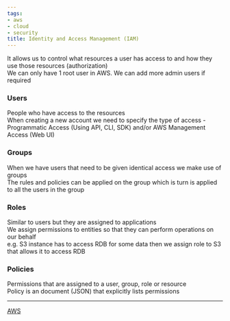 ```yaml
---
tags:
- aws
- cloud
- security
title: Identity and Access Management (IAM)
---
```


It allows us to control what resources a user has access to and how they use those resources (authorization)  
We can only have 1 root user in AWS. We can add more admin users if required

### Users

People who have access to the resources  
When creating a new account we need to specify the type of access - Programmatic   Access (Using API, CLI, SDK) and/or AWS Management Access (Web UI)

### Groups

When we have users that need to be given identical access we make use of groups  
The rules and policies can be applied on the group which is turn is applied to all the users in the group

### Roles

Similar to users but they are assigned to applications  
We assign permissions to entities so that they can perform operations on our behalf  
e.g. S3 instance has to access RDB for some data then we assign role to S3 that allows it to access RDB

### Policies

Permissions that are assigned to a user, group, role or resource  
Policy is an document (JSON) that explicitly lists permissions

---

[AWS](../aws.md)